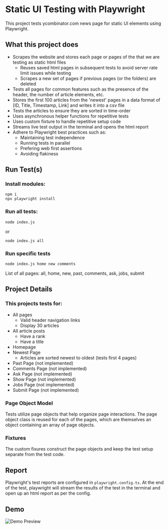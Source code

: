 
# Static UI Testing with Playwright
This project tests ycombinator.com news page for static UI elements using Playwright.

## What this project does
- Scrapes the website and stores each page or pages of the that we are testing as static html files
    - Reuses saved html pages in subsequent tests to avoid server rate limit issues while testing
    - Scrapes a new set of pages if previous pages (or the folders) are deleted
- Tests all pages for common features such as the presence of the header, the number of article elements, etc.
- Stores the first 100 articles from the 'newest' pages in a data format of [ID, Title, Timestamp, Link] and writes it into a csv file
- Tests the articles to ensure they are sorted in time-order
- Uses asynchronous helper functions for repetitive tests
- Uses custom fixture to handle repetitive setup code
- Streams live test output in the terminal and opens the html report
- Adhere to Playwright best practices such as:
    - Maintaining test independence
    - Running tests in parallel
    - Prefering web first assertions
    - Avoiding flakiness

## Run Test(s)
### Install modules:
```
npm i
npx playwright install
```
### Run all tests:
```
node index.js
```
or
```
node index.js all
```
### Run specific tests
```
node index.js home new comments
```
List of all pages: all, home, new, past, comments, ask, jobs, submit

## Project Details
### This projects tests for:
- All pages
    - Valid header navigation links
    - Display 30 articles
- All article posts
    - Have a rank
    - Have a title
- Homepage
- Newest Page
    - Articles are sorted newest to oldest (tests first 4 pages)
- Past Page (not implemented)
- Comments Page (not implemented)
- Ask Page (not implemented)
- Show Page (not implemented)
- Jobs Page (not implemented)
- Submit Page (not implemented)

### Page Object Model
Tests utilize page objects that help organize page interactions. The page object class is reused for each of the pages, which are themselves an object containing an array of page objects.

### Fixtures
The custom fixures construct the page objects and keep the test setup separate from the test code.

## Report
Playwright's test reports are configured in `playwright.config.ts`. At the end of the test, playwright will stream the results of the test in the terminal and open up an html report as per the config.

## Demo
![Demo Preview](./demo.gif)